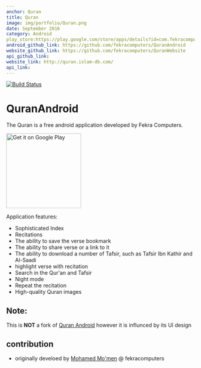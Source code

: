 ```yaml
---
anchor: Quran
title: Quran
image: img/portfolio/Quran.png
date: September 2016
category: Android
play_store:https://play.google.com/store/apps/details?id=com.fekracomputers.quran&hl=en&utm_source=github&pcampaignid=MKT-Other-global-all-co-prtnr-py-PartBadge-Mar2515-1
android_github_link: https://github.com/fekracomputers/QuranAndroid
website_github_link: https://github.com/fekracomputers/QuranWebsite
api_github_link: 
website_link: http://quran.islam-db.com/
api_link: 
---
```

[![Build Status](https://travis-ci.org/fekracomputers/QuranAndroid.svg?branch=master)](https://travis-ci.org/fekracomputers/QuranAndroid)

# QuranAndroid 

The Quran is a free android application developed by Fekra Computers.

<a href='https://play.google.com/store/apps/details?id=com.fekracomputers.quran&hl=en&utm_source=github&pcampaignid=MKT-Other-global-all-co-prtnr-py-PartBadge-Mar2515-1'>
<img alt='Get it on Google Play' width="200px" src='https://play.google.com/intl/en_us/badges/images/generic/en_badge_web_generic.png'/>
</a>


Application features:
- Sophisticated Index
- Recitations
- The ability to save the verse bookmark
- The ability to share verse or a link to it
- The ability to download a number of Tafsir, such as Tafsir Ibn Kathir and Al-Saadi
- highlight verse with recitation
- Search in the Qur'an and Tafsir
- Night mode
- Repeat the recitation 
- High-quality Quran images 

## Note:
This is **NOT** a fork of [Quran Android](https://github.com/quran/quran_android) however it is influnced by its UI design

## contribution
- originally develoed by [Mohamed Mo'men](https://github.com/mmoamenn) @ fekracomputers
